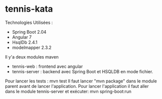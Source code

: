 # tennis-kata
Technologies Utilisées :

- Spring Boot 2.04
- Angular 7
- HsqlDb 2.4.1
- modelmapper 2.3.2

Il y'a deux modules maven 
 - tennis-web : frontend avec angular
 - tennis-server : backend avec Spring Boot et HSQLDB en mode fichier.

Pour lancer les tests : mvn test
Il faut lancer "mvn package" dans le module parent avant de lancer l'application.
Pour lancer l'application il faut aller dans le module tennis-server et exécuter: mvn  spring-boot:run

